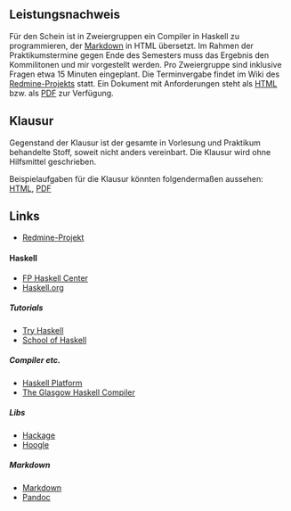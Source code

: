 ## Leistungsnachweis

Für den Schein ist in Zweiergruppen ein Compiler in Haskell zu programmieren, der
[Markdown](http://daringfireball.net/projects/markdown/) in HTML übersetzt. Im Rahmen der
Praktikumstermine gegen Ende des Semesters muss das Ergebnis den Kommilitonen und mir
vorgestellt werden. Pro Zweiergruppe sind inklusive Fragen etwa 15 Minuten eingeplant. Die
Terminvergabe findet im Wiki des
[Redmine-Projekts](https://redmine.cs.hm.edu/projects/2014-braun-compiler/wiki/Termine_Vorstellung_Compiler-Projekt)
statt. Ein Dokument mit Anforderungen steht als [HTML](/docs/lectures/compiler/html/Leistungsnachweis.html) bzw. als [PDF](/docs/lectures/compiler/pdf/Leistungsnachweis.pdf) zur Verfügung.

## Klausur

Gegenstand der Klausur ist der gesamte in Vorlesung und Praktikum
behandelte Stoff, soweit nicht anders vereinbart. Die Klausur
wird ohne Hilfsmittel geschrieben.

Beispielaufgaben für die Klausur könnten folgendermaßen aussehen:
[HTML](/docs/lectures/compiler/html/AufgabenKlausur.html),
[PDF](/docs/lectures/compiler/pdf/AufgabenKlausur.pdf)

## Links

-   [Redmine-Projekt](https://redmine.cs.hm.edu/projects/2014-braun-compiler)

#### Haskell

-   [FP Haskell Center](https://www.fpcomplete.com/)
-   [Haskell.org](http://haskell.org/)

##### Tutorials

-   [Try Haskell](http://tryhaskell.org/)
-   [School of Haskell](https://haskell.fpcomplete.com/school)

##### Compiler etc.

-   [Haskell Platform](http://www.haskell.org/platform/)
-   [The Glasgow Haskell Compiler](http://www.haskell.org/ghc/)

##### Libs

-   [Hackage](http://hackage.haskell.org/)
-   [Hoogle](http://www.haskell.org/hoogle/)

##### Markdown

-   [Markdown](http://daringfireball.net/projects/markdown/)
-   [Pandoc](http://johnmacfarlane.net/pandoc/)

